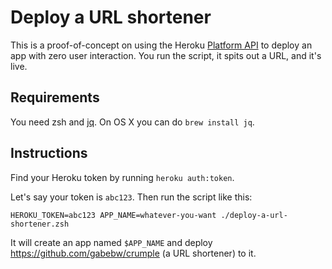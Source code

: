 # Deploy a URL shortener

This is a proof-of-concept on using the Heroku [Platform API][api] to deploy an
app with zero user interaction. You run the script, it spits out a URL, and it's
live.

[api]: https://devcenter.heroku.com/tags/api

## Requirements

You need zsh and [jq]. On OS X you can do `brew install jq`.

[jq]: http://stedolan.github.io/jq/

## Instructions

Find your Heroku token by running `heroku auth:token`.

Let's say your token is `abc123`. Then run the script like this:

```
HEROKU_TOKEN=abc123 APP_NAME=whatever-you-want ./deploy-a-url-shortener.zsh
```

It will create an app named `$APP_NAME` and deploy
https://github.com/gabebw/crumple (a URL shortener) to it.
